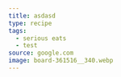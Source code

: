 ```yaml
---
title: asdasd
type: recipe
tags:
  - serious eats
  - test
source: google.com
image: board-361516__340.webp
---
```

